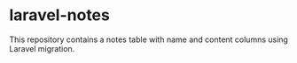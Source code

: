 # laravel-notes
This repository contains a notes table with name and content columns using Laravel migration.
